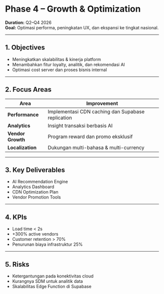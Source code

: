 # Phase 4 – Growth & Optimization  
**Duration:** Q2–Q4 2026  
**Goal:** Optimasi performa, peningkatan UX, dan ekspansi ke tingkat nasional.

---

## 1. Objectives
- Meningkatkan skalabilitas & kinerja platform
- Menambahkan fitur loyalty, analitik, dan rekomendasi AI
- Optimasi cost server dan proses bisnis internal

---

## 2. Focus Areas
| Area | Improvement |
|-------|--------------|
| **Performance** | Implementasi CDN caching dan Supabase replication |
| **Analytics** | Insight transaksi berbasis AI |
| **Vendor Growth** | Program reward dan promo eksklusif |
| **Localization** | Dukungan multi-bahasa & multi-currency |

---

## 3. Key Deliverables
- AI Recommendation Engine  
- Analytics Dashboard  
- CDN Optimization Plan  
- Vendor Promotion Tools  

---

## 4. KPIs
- Load time < 2s  
- +300% active vendors  
- Customer retention > 70%  
- Penurunan biaya infrastruktur 25%  

---

## 5. Risks
- Ketergantungan pada konektivitas cloud
- Kurangnya SDM untuk analitik data
- Skalabilitas Edge Function di Supabase
